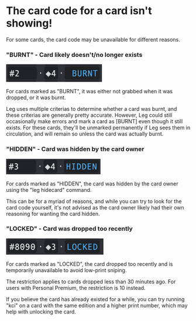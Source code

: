 # The card code for a card isn't showing!

For some cards, the card code may be unavailable for different reasons.

### "BURNT" - Card likely doesn't/no longer exists

![](<../.gitbook/assets/image (37).png>)

For cards marked as "BURNT", it was either not grabbed when it was dropped, or it was burnt.

Leg uses multiple criterias to determine whether a card was burnt, and these criterias are generally pretty accurate. However, Leg could still occasionally make errors and mark a card as \[BURNT] even though it still exists. For these cards, they'll be unmarked permanently if Leg sees them in circulation, and will remain so unless the card was actually burnt.

### "HIDDEN" - Card was hidden by the card owner

![](<../.gitbook/assets/image (8).png>)

For cards marked as "HIDDEN", the card was hidden by the card owner using the "leg hidecard" command.

This can be for a myriad of reasons, and while you can try to look for the card code yourself, it's not advised as the card owner likely had their own reasoning for wanting the card hidden.

### "LOCKED" - Card was dropped too recently

![](<../.gitbook/assets/image (31).png>)

For cards marked as "LOCKED", the card dropped too recently and is temporarily unavailable to avoid low-print sniping.

The restriction applies to cards dropped less than 30 minutes ago. For users with Personal Premium, the restriction is 10 instead.

If you believe the card has already existed for a while, you can try running "kci" on a card with the same edition and a higher print number, which may help with unlocking the card.
